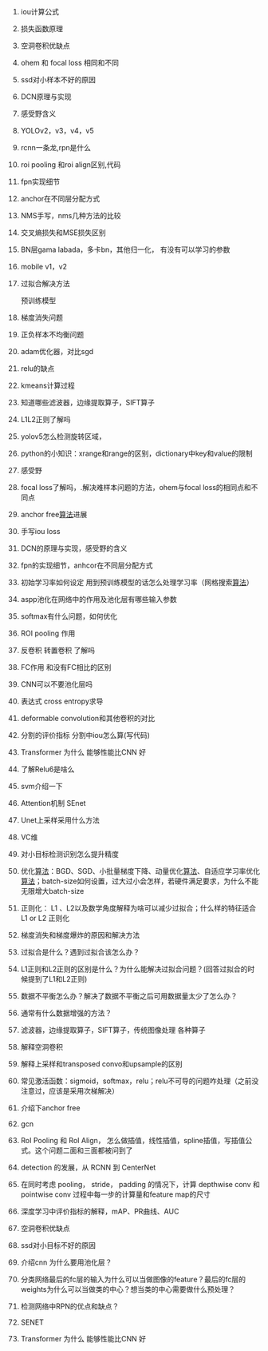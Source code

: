 1. iou计算公式

2. 损失函数原理

3. 空洞卷积优缺点

4. ohem 和 focal loss 相同和不同

5. ssd对小样本不好的原因

6. DCN原理与实现

7. 感受野含义

8. YOLOv2，v3，v4，v5

9. rcnn一条龙,rpn是什么

10. roi pooling 和roi align区别,代码

11. fpn实现细节

12. anchor在不同层分配方式

13. NMS手写，nms几种方法的比较

14. 交叉熵损失和MSE损失区别

15. BN层gama labada，多卡bn，其他归一化， 有没有可以学习的参数

16. mobile v1，v2

17. 过拟合解决方法

    预训练模型

18. 梯度消失问题

19. 正负样本不均衡问题

20. adam优化器，对比sgd

21. relu的缺点

22. kmeans计算过程

23. 知道哪些滤波器，边缘提取算子，SIFT算子

24. L1L2正则了解吗

25. yolov5怎么检测旋转区域， 

26. python的小知识：xrange和range的区别，dictionary中key和value的限制

27. 感受野

28. focal loss了解吗，.解决难样本问题的方法，ohem与focal loss的相同点和不同点

29. anchor free[算法](https://www.nowcoder.com/jump/super-jump/word?word=算法)进展

30. 手写iou loss

31. DCN的原理与实现，感受野的含义

32. fpn的实现细节，anhcor在不同层分配方式

33. 初始学习率如何设定 用到预训练模型的话怎么处理学习率（网格搜索[算法](https://www.nowcoder.com/jump/super-jump/word?word=算法)）

34. aspp池化在网络中的作用及池化层有哪些输入参数

35. softmax有什么问题，如何优化

36. ROI pooling 作用

37. 反卷积 转置卷积 了解吗

38. FC作用 和没有FC相比的区别

39. CNN可以不要池化层吗

40. 表达式 cross entropy求导

41. deformable convolution和其他卷积的对比

42. 分割的评价指标 分割中iou怎么算(写代码)

43. Transformer 为什么 能够性能比CNN 好

44. 了解Relu6是啥么

45. svm介绍一下

46. Attention机制 SEnet

47. Unet上采样采用什么方法

48. VC维

49. 对小目标检测识别怎么提升精度

50. 优化[算法](https://www.nowcoder.com/jump/super-jump/word?word=算法)：BGD、SGD、小批量梯度下降、动量优化[算法](https://www.nowcoder.com/jump/super-jump/word?word=算法)、自适应学习率优化[算法](https://www.nowcoder.com/jump/super-jump/word?word=算法)；batch-size如何设置，过大过小会怎样，若硬件满足要求，为什么不能无限增大batch-size

51. 正则化： L1 、L2以及数学角度解释为啥可以减少过拟合；什么样的特征适合L1 or L2 正则化

52. 梯度消失和梯度爆炸的原因和解决方法

53. 过拟合是什么？遇到过拟合该怎么办？

54. L1正则和L2正则的区别是什么？为什么能解决过拟合问题？(回答过拟合的时候提到了L1和L2正则)

55. 数据不平衡怎么办？解决了数据不平衡之后可用数据量太少了怎么办？

56. 通常有什么数据增强的方法？

57. 滤波器，边缘提取算子，SIFT算子，传统图像处理 各种算子

58. 解释空洞卷积

59. 解释上采样和transposed convo和upsample的区别

60. 常见激活函数：sigmoid，softmax，relu；relu不可导的问题咋处理（之前没注意过，应该是采用次梯解决）

61. 介绍下anchor free

62. gcn

63. RoI Pooling 和 RoI Align， 怎么做插值，线性插值，spline插值，写插值公式。这个问题二面和三面都被问到了

64. detection 的发展，从 RCNN 到 CenterNet

65. 在同时考虑 pooling， stride， padding 的情况下，计算 depthwise conv 和 pointwise conv 过程中每一步的计算量和feature map的尺寸

66. 深度学习中评价指标的解释，mAP、PR曲线、AUC

67. 空洞卷积优缺点

68. ssd对小目标不好的原因

69. 介绍cnn 为什么要用池化层？

70. 分类网络最后的fc层的输入为什么可以当做图像的feature？最后的fc层的weights为什么可以当做类的中心？想当类的中心需要做什么预处理？

71. 检测网络中RPN的优点和缺点？

72. SENET

73. Transformer 为什么 能够性能比CNN 好